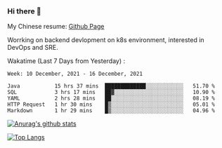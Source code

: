 ### Hi there 👋

My Chinese resume: [Github Page](https://spencercjh.github.io/resume/)

Worrking on backend devlopment on k8s environment, interested in DevOps and SRE.

Wakatime (Last 7 Days from Yesterday) :

<!--START_SECTION:waka-->
```text
Week: 10 December, 2021 - 16 December, 2021

Java           15 hrs 37 mins  █████████████░░░░░░░░░░░░   51.70 % 
SQL            3 hrs 17 mins   ██▓░░░░░░░░░░░░░░░░░░░░░░   10.90 % 
YAML           2 hrs 28 mins   ██░░░░░░░░░░░░░░░░░░░░░░░   08.19 % 
HTTP Request   1 hr 30 mins    █▒░░░░░░░░░░░░░░░░░░░░░░░   05.01 % 
Markdown       1 hr 29 mins    █▒░░░░░░░░░░░░░░░░░░░░░░░   04.96 % 
```
<!--END_SECTION:waka-->

[![Anurag's github stats](https://github-readme-stats.vercel.app/api?username=spencercjh&theme=tokyonight&show_icons=true)](https://github.com/anuraghazra/github-readme-stats)

[![Top Langs](https://github-readme-stats.vercel.app/api/top-langs/?username=spencercjh&layout=compact&theme=tokyonight)](https://github.com/anuraghazra/github-readme-stats)
